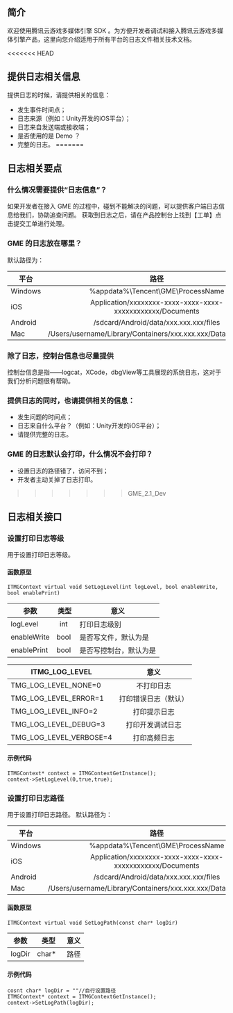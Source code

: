 ## 简介

欢迎使用腾讯云游戏多媒体引擎 SDK 。为方便开发者调试和接入腾讯云游戏多媒体引擎产品，这里向您介绍适用于所有平台的日志文件相关技术文档。

<<<<<<< HEAD
## 提供日志相关信息
提供日志的时候，请提供相关的信息：
- 发生事件时间点；
- 日志来源（例如：Unity开发的iOS平台）；
- 日志来自发送端或接收端；
- 是否使用的是 Demo ？
- 完整的日志。
=======
## 日志相关要点
### 什么情况需要提供“日志信息”？
如果开发者在接入 GME 的过程中，碰到不能解决的问题，可以提供客户端日志信息给我们，协助追查问题。
获取到日志之后，请在产品控制台上找到【工单】点击提交工单进行处理。

### GME 的日志放在哪里？
默认路径为：

|平台     |路径        |
| ------------- |:-------------:|
|Windows 	|%appdata%\Tencent\GME\ProcessName|
|iOS    		|Application/xxxxxxxx-xxxx-xxxx-xxxx-xxxxxxxxxxxx/Documents|
|Android	|/sdcard/Android/data/xxx.xxx.xxx/files|
|Mac    		|/Users/username/Library/Containers/xxx.xxx.xxx/Data/Documents|

### 除了日志，控制台信息也尽量提供
控制台信息是指——logcat，XCode，dbgView等工具展现的系统日志，这对于我们分析问题很有帮助。

### 提供日志的同时，也请提供相关的信息：
- 发生问题的时间点；
- 日志来自什么平台？（例如：Unity开发的iOS平台）；
- 请提供完整的日志。

### GME 的日志默认会打印，什么情况不会打印？
- 设置日志的路径错了，访问不到；
- 开发者主动关掉了日志打印。



>>>>>>> GME_2.1_Dev

## 日志相关接口
### 设置打印日志等级
用于设置打印日志等级。
#### 函数原型
```
ITMGContext virtual void SetLogLevel(int logLevel, bool enableWrite, bool enablePrint)
```
|参数     | 类型         |意义|
| ------------- |:-------------:|-------------|
| logLevel    		|int   		|打印日志级别			|
| enableWrite    	|bool   		|是否写文件，默认为是	|
| enablePrint    	|bool   		|是否写控制台，默认为是	|


|ITMG_LOG_LEVEL|意义|
| -------------------------------|:-------------:|
|TMG_LOG_LEVEL_NONE=0		|不打印日志				|
|TMG_LOG_LEVEL_ERROR=1		|打印错误日志（默认）	|
|TMG_LOG_LEVEL_INFO=2		|打印提示日志			|
|TMG_LOG_LEVEL_DEBUG=3		|打印开发调试日志		|
|TMG_LOG_LEVEL_VERBOSE=4	|打印高频日志			|

#### 示例代码  
```
ITMGContext* context = ITMGContextGetInstance();
context->SetLogLevel(0,true,true);
```

### 设置打印日志路径
用于设置打印日志路径。
默认路径为：

|平台     |路径        |
| ------------- |:-------------:|
|Windows 	|%appdata%\Tencent\GME\ProcessName|
|iOS    		|Application/xxxxxxxx-xxxx-xxxx-xxxx-xxxxxxxxxxxx/Documents|
|Android	|/sdcard/Android/data/xxx.xxx.xxx/files|
|Mac    		|/Users/username/Library/Containers/xxx.xxx.xxx/Data/Documents|

#### 函数原型
```
ITMGContext virtual void SetLogPath(const char* logDir) 
```

|参数     | 类型         |意义|
| ------------- |:-------------:|-------------|
| logDir    		|char*    		|路径|
#### 示例代码  
```
cosnt char* logDir = ""//自行设置路径
ITMGContext* context = ITMGContextGetInstance();
context->SetLogPath(logDir);
```

